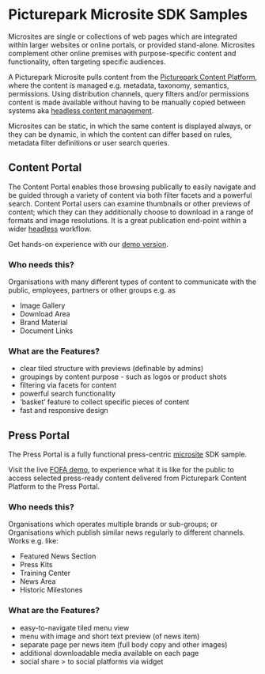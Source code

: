 # Picturepark Microsite SDK Samples

Microsites are single or collections of web pages which are integrated within larger websites or online portals, or provided stand-alone. Microsites complement other online premises with purpose-specific content and functionality, often targeting specific audiences. 

A Picturepark Microsite pulls content from the [Picturepark Content Platform](https://picturepark.com/software/), where the content is managed e.g. metadata, taxonomy, semantics, permissions. Using distribution channels, query filters and/or permissions content is made available without having to be manually copied between systems aka [headless content management](https://picturepark.com/solutions/headless-content-management). 

Microsites can be static, in which the same content is displayed always, or they can be dynamic, in which the content can differ based on rules, metadata filter definitions or user search queries.

## Content Portal
The Content Portal enables those browsing publically to easily navigate and be guided through a variety of content via both filter facets and a powerful search. Content Portal users can examine thumbnails or other previews of content; which they can they additionally choose to download in a range of formats and image resolutions. It is a great publication end-point within a wider [headless](https://picturepark.com/solutions/headless-content-management) workflow.

Get hands-on experience with our [demo version](https://demo-contentportal.picturepark.com/).  


### Who needs this?
Organisations with many different types of content to communicate with the public, employees, partners or other groups e.g. as
- Image Gallery
- Download Area
- Brand Material
- Document Links
 
### What are the Features?
- clear tiled structure with previews (definable by admins) 
- groupings by content purpose - such as logos or product shots 
- filtering via facets for content
- powerful search functionality
- ‘basket’ feature to collect specific pieces of content 
- fast and responsive design

## Press Portal
The Press Portal is a fully functional press-centric [microsite](https://picturepark.com/software/picturepark-content-platform-microsites-embed-code/) SDK sample. 

Visit the live  [FOFA demo](https://demo-pressportal.picturepark.com/), to experience what it is like for the public to access selected press-ready content delivered from Picturepark Content Platform to the Press Portal. 

### Who needs this?
Organisations which operates multiple brands or sub-groups; or Organisations which publish similar news regularly to different channels. Works e.g. like: 
- Featured News Section
- Press Kits
- Training Center
- News Area
- Historic Milestones


### What are the Features?
- easy-to-navigate tiled menu view
- menu with image and short text preview (of news item)
- separate page per news item (full body copy and other images)
- additional downloadable media available on each page
- social share > to social platforms via widget
